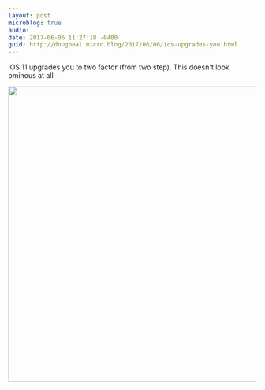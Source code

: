 ```yaml
---
layout: post
microblog: true
audio: 
date: 2017-06-06 11:27:18 -0400
guid: http://dougbeal.micro.blog/2017/06/06/ios-upgrades-you.html
---
```

iOS 11 upgrades you to two factor (from two step). This doesn't look ominous at all

<img src="http://dougbeal.micro.blog/uploads/2017/b4709712b5.jpg" width="600" height="600" style="height: auto" />
